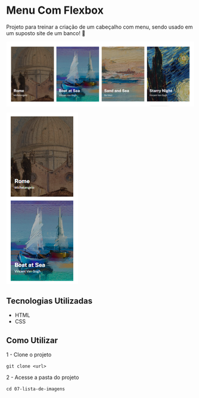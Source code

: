 # Menu Com Flexbox
Projeto para treinar a criação de um cabeçalho com menu, sendo usado em um suposto site de um banco! 🚀

[<img src="./design/desktop.png" alt="design do app no desktop">](https://google.com)

[<img src="./design/mobile.png" alt="design do app no mobile">](https://google.com)

## Tecnologias Utilizadas
- HTML
- CSS

## Como Utilizar

1 - Clone o projeto
```
git clone <url>
```

2 - Acesse a pasta do projeto

```
cd 07-lista-de-imagens
```